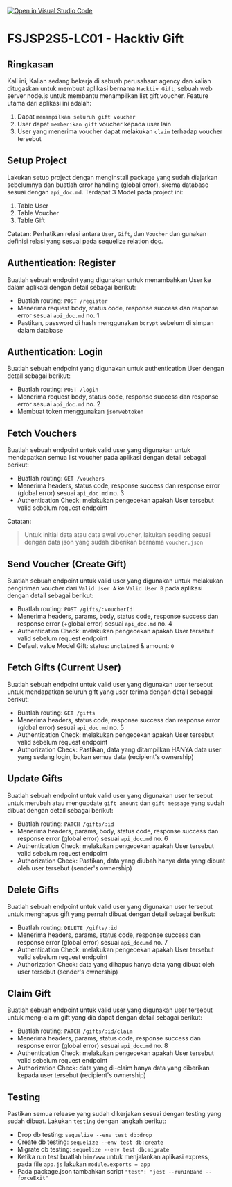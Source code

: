 [![Open in Visual Studio Code](https://classroom.github.com/assets/open-in-vscode-718a45dd9cf7e7f842a935f5ebbe5719a5e09af4491e668f4dbf3b35d5cca122.svg)](https://github.com/Madyajala/Send-Gift.git)
# FSJSP2S5-LC01 - Hacktiv Gift

## Ringkasan

Kali ini, Kalian sedang bekerja di sebuah perusahaan agency dan kalian ditugaskan untuk membuat aplikasi bernama `Hacktiv Gift`, sebuah web server node.js untuk membantu menampilkan list gift voucher. Feature utama dari aplikasi ini adalah:

1. Dapat `menampilkan seluruh gift voucher`
2. User dapat `memberikan gift` voucher kepada user lain
3. User yang menerima voucher dapat melakukan `claim` terhadap voucher tersebut


## Setup Project

Lakukan setup project dengan menginstall package yang sudah diajarkan sebelumnya dan buatlah error handling (global error), skema database sesuai dengan `api_doc.md`. Terdapat 3 Model pada project ini:

1. Table User
2. Table Voucher
3. Table Gift

Catatan:
Perhatikan relasi antara `User`, `Gift`, dan `Voucher` dan gunakan definisi relasi yang sesuai pada sequelize relation [doc](https://sequelize.org/master/manual/advanced-many-to-many.html).

## Authentication: Register

Buatlah sebuah endpoint yang digunakan untuk menambahkan User ke dalam aplikasi dengan detail sebagai berikut:

- Buatlah routing: `POST /register`
- Menerima request body, status code, response success dan response error sesuai `api_doc.md` no. 1
- Pastikan, password di hash menggunakan `bcrypt` sebelum di simpan dalam database

## Authentication: Login

Buatlah sebuah endpoint yang digunakan untuk authentication User dengan detail sebagai berikut:

- Buatlah routing: `POST /login`
- Menerima request body, status code, response success dan response error sesuai `api_doc.md` no. 2
- Membuat token menggunakan `jsonwebtoken`

## Fetch Vouchers

Buatlah sebuah endpoint untuk valid user yang digunakan untuk mendapatkan semua list voucher pada aplikasi dengan detail sebagai berikut:

- Buatlah routing: `GET /vouchers`
- Menerima headers, status code, response success dan response error (global error) sesuai `api_doc.md` no. 3
- Authentication Check: melakukan pengecekan apakah User tersebut valid sebelum request endpoint

Catatan:
> Untuk initial data atau data awal voucher, lakukan seeding sesuai dengan data json yang sudah diberikan bernama `voucher.json`

## Send Voucher (Create Gift)

Buatlah sebuah endpoint untuk valid user yang digunakan untuk melakukan pengiriman voucher dari `Valid User A` ke `Valid User B` pada aplikasi dengan detail sebagai berikut:

- Buatlah routing: `POST /gifts/:voucherId`
- Menerima headers, params, body, status code, response success dan response error (+global error) sesuai `api_doc.md` no. 4
- Authentication Check: melakukan pengecekan apakah User tersebut valid sebelum request endpoint
- Default value Model Gift: status: `unclaimed` & amount: `0`

## Fetch Gifts (Current User)

Buatlah sebuah endpoint untuk valid user yang digunakan user tersebut untuk mendapatkan seluruh gift yang user terima dengan detail sebagai berikut:

- Buatlah routing: `GET /gifts`
- Menerima headers, status code, response success dan response error (global error) sesuai `api_doc.md` no. 5
- Authentication Check: melakukan pengecekan apakah User tersebut valid sebelum request endpoint
- Authorization Check: Pastikan, data yang ditampilkan HANYA data user yang sedang login, bukan semua data (recipient's ownership)

## Update Gifts

Buatlah sebuah endpoint untuk valid user yang digunakan user tersebut untuk merubah atau mengupdate `gift amount` dan `gift message` yang sudah dibuat dengan detail sebagai berikut:

- Buatlah routing: `PATCH /gifts/:id`
- Menerima headers, params, body, status code, response success dan response error (global error) sesuai `api_doc.md` no. 6
- Authentication Check: melakukan pengecekan apakah User tersebut valid sebelum request endpoint
- Authorization Check: Pastikan, data yang diubah hanya data yang dibuat oleh user tersebut (sender's ownership)

## Delete Gifts

Buatlah sebuah endpoint untuk valid user yang digunakan user tersebut untuk menghapus gift yang pernah dibuat dengan detail sebagai berikut:

- Buatlah routing: `DELETE /gifts/:id`
- Menerima headers, params, status code, response success dan response error (global error) sesuai `api_doc.md` no. 7
- Authentication Check: melakukan pengecekan apakah User tersebut valid sebelum request endpoint
- Authorization Check: data yang dihapus hanya data yang dibuat oleh user tersebut (sender's ownership)

## Claim Gift

Buatlah sebuah endpoint untuk valid user yang digunakan user tersebut untuk meng-claim gift yang dia dapat dengan detail sebagai berikut:

- Buatlah routing: `PATCH /gifts/:id/claim`
- Menerima headers, params, status code, response success dan response error (global error) sesuai `api_doc.md` no. 8
- Authentication Check: melakukan pengecekan apakah User tersebut valid sebelum request endpoint
- Authorization Check: data yang di-claim hanya data yang diberikan kepada user tersebut (recipient's ownership)

## Testing

Pastikan semua release yang sudah dikerjakan sesuai dengan testing yang sudah dibuat. Lakukan `testing` dengan langkah berikut:

- Drop db testing: `sequelize --env test db:drop`
- Create db testing: `sequelize --env test db:create`
- Migrate db testing: `sequelize --env test db:migrate`
- Ketika run test buatlah `bin/www` untuk menjalankan aplikasi express, pada file `app.js` lakukan `module.exports = app`
- Pada package.json tambahkan script `"test": "jest --runInBand --forceExit"`
